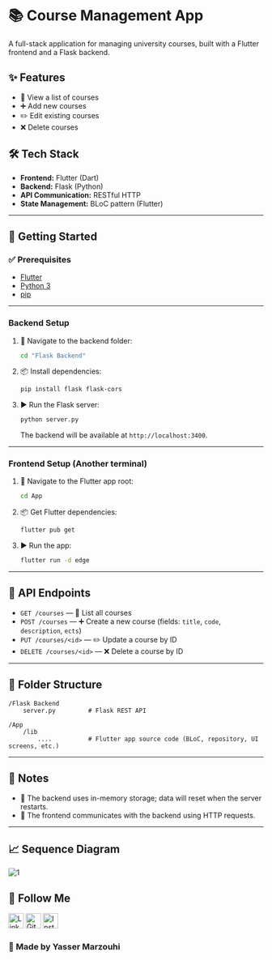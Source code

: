 # 📚 Course Management App

A full-stack application for managing university courses, built with a Flutter frontend and a Flask backend.

## ✨ Features

- 📄 View a list of courses
- ➕ Add new courses
- ✏️ Edit existing courses
- ❌ Delete courses

## 🛠️ Tech Stack

- **Frontend:** Flutter (Dart)
- **Backend:** Flask (Python)
- **API Communication:** RESTful HTTP
- **State Management:** BLoC pattern (Flutter)

---

## 🚀 Getting Started

### ✅ Prerequisites

- [Flutter](https://flutter.dev/docs/get-started/install)
- [Python 3](https://www.python.org/downloads/)
- [pip](https://pip.pypa.io/en/stable/)

---

### Backend Setup

1. 📂 Navigate to the backend folder:
    ```bash
    cd "Flask Backend"
    ```

2. 📦 Install dependencies:
    ```bash
    pip install flask flask-cors
    ```

3. ▶️ Run the Flask server:
    ```bash
    python server.py
    ```
    The backend will be available at `http://localhost:3400`.

---

### Frontend Setup (Another terminal)

1. 📂 Navigate to the Flutter app root:
    ```bash
    cd App
    ```

2. 📦 Get Flutter dependencies:
    ```bash
    flutter pub get
    ```

3. ▶️ Run the app:
    ```bash
    flutter run -d edge
    ```

---

## 🔗 API Endpoints

- `GET /courses` — 📄 List all courses
- `POST /courses` — ➕ Create a new course (fields: `title`, `code`, `description`, `ects`)
- `PUT /courses/<id>` — ✏️ Update a course by ID
- `DELETE /courses/<id>` — ❌ Delete a course by ID

---

## 📁 Folder Structure

```
/Flask Backend
    server.py         # Flask REST API

/App
    /lib
        ....          # Flutter app source code (BLoC, repository, UI screens, etc.)
```

---

## 📝 Notes

- 🧠 The backend uses in-memory storage; data will reset when the server restarts.
- 🔄 The frontend communicates with the backend using HTTP requests.

---

## 📈 Sequence Diagram

![1](https://github.com/user-attachments/assets/52cca669-9de8-4fee-b59f-f91b8da97736)


## 📲 Follow Me

<a href="https://linkedin.com/in/yasser-marzouhi-590a23260"><img src="https://upload.wikimedia.org/wikipedia/commons/thumb/c/ca/LinkedIn_logo_initials.png/960px-LinkedIn_logo_initials.png" width="30" height="30" alt="LinkedIn"></a>
<a href="https://github.com/Yassermar11"><img src="https://upload.wikimedia.org/wikipedia/commons/9/91/Octicons-mark-github.svg" width="30" height="30" alt="GitHub"></a>
<a href="https://www.instagram.com/its_yasser_33/"><img src="https://upload.wikimedia.org/wikipedia/commons/thumb/9/95/Instagram_logo_2022.svg/1200px-Instagram_logo_2022.svg.png" width="30" height="30" alt="Instagram"></a>

### 📌 Made by Yasser Marzouhi  
